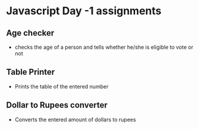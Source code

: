 # Javascript Day -1 assignments

## Age checker

- checks the age of a person and tells whether he/she is eligible to vote or not

## Table Printer

- Prints the table of the entered number

## Dollar to Rupees converter

- Converts the entered amount of dollars to rupees
